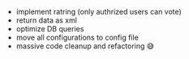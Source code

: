 - implement ratring (only authrized users can vote)
- return data as xml
- optimize DB queries
- move all configurations to config file
- massive code cleanup and refactoring 😅
